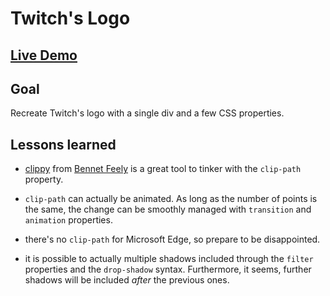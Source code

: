 # Twitch's Logo

## [Live Demo](https://codepen.io/borntofrappe/full/qBEWeLE)

## Goal

Recreate Twitch's logo with a single div and a few CSS properties.

## Lessons learned

-   [clippy](https://bennettfeely.com/clippy/) from [Bennet Feely](@bennettfeely) is a great tool to tinker with the `clip-path` property.

-   `clip-path` can actually be animated. As long as the number of points is the same, the change can be smoothly managed with `transition` and `animation` properties.

-   there's no `clip-path` for Microsoft Edge, so prepare to be disappointed.

-   it is possible to actually multiple shadows included through the `filter` properties and the `drop-shadow` syntax. Furthermore, it seems, further shadows will be included _after_ the previous ones.
